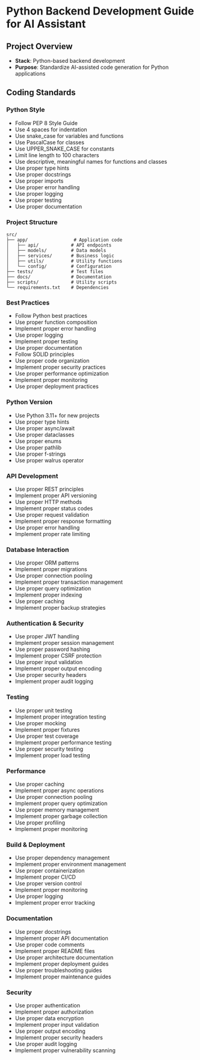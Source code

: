 # Python Backend Development Guide for AI Assistant

## Project Overview

- **Stack**: Python-based backend development
- **Purpose**: Standardize AI-assisted code generation for Python applications

## Coding Standards

### Python Style

- Follow PEP 8 Style Guide
- Use 4 spaces for indentation
- Use snake_case for variables and functions
- Use PascalCase for classes
- Use UPPER_SNAKE_CASE for constants
- Limit line length to 100 characters
- Use descriptive, meaningful names for functions and classes
- Use proper type hints
- Use proper docstrings
- Use proper imports
- Use proper error handling
- Use proper logging
- Use proper testing
- Use proper documentation

### Project Structure

```plaintext
src/
├── app/                 # Application code
│   ├── api/            # API endpoints
│   ├── models/         # Data models
│   ├── services/       # Business logic
│   ├── utils/          # Utility functions
│   └── config/         # Configuration
├── tests/              # Test files
├── docs/               # Documentation
├── scripts/            # Utility scripts
└── requirements.txt    # Dependencies
```

### Best Practices

- Follow Python best practices
- Use proper function composition
- Implement proper error handling
- Use proper logging
- Implement proper testing
- Use proper documentation
- Follow SOLID principles
- Use proper code organization
- Implement proper security practices
- Use proper performance optimization
- Implement proper monitoring
- Use proper deployment practices

### Python Version

- Use Python 3.11+ for new projects
- Use proper type hints
- Use proper async/await
- Use proper dataclasses
- Use proper enums
- Use proper pathlib
- Use proper f-strings
- Use proper walrus operator

### API Development

- Use proper REST principles
- Implement proper API versioning
- Use proper HTTP methods
- Implement proper status codes
- Use proper request validation
- Implement proper response formatting
- Use proper error handling
- Implement proper rate limiting

### Database Interaction

- Use proper ORM patterns
- Implement proper migrations
- Use proper connection pooling
- Implement proper transaction management
- Use proper query optimization
- Implement proper indexing
- Use proper caching
- Implement proper backup strategies

### Authentication & Security

- Use proper JWT handling
- Implement proper session management
- Use proper password hashing
- Implement proper CSRF protection
- Use proper input validation
- Implement proper output encoding
- Use proper security headers
- Implement proper audit logging

### Testing

- Use proper unit testing
- Implement proper integration testing
- Use proper mocking
- Implement proper fixtures
- Use proper test coverage
- Implement proper performance testing
- Use proper security testing
- Implement proper load testing

### Performance

- Use proper caching
- Implement proper async operations
- Use proper connection pooling
- Implement proper query optimization
- Use proper memory management
- Implement proper garbage collection
- Use proper profiling
- Implement proper monitoring

### Build & Deployment

- Use proper dependency management
- Implement proper environment management
- Use proper containerization
- Implement proper CI/CD
- Use proper version control
- Implement proper monitoring
- Use proper logging
- Implement proper error tracking

### Documentation

- Use proper docstrings
- Implement proper API documentation
- Use proper code comments
- Implement proper README files
- Use proper architecture documentation
- Implement proper deployment guides
- Use proper troubleshooting guides
- Implement proper maintenance guides

### Security

- Use proper authentication
- Implement proper authorization
- Use proper data encryption
- Implement proper input validation
- Use proper output encoding
- Implement proper security headers
- Use proper audit logging
- Implement proper vulnerability scanning
